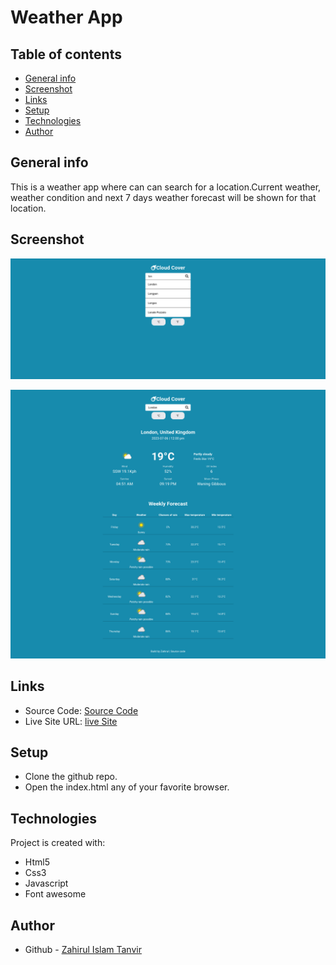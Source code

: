 # Weather App

## Table of contents

- [General info](#general-info)
- [Screenshot](#screenshot)
- [Links](#links)
- [Setup](#setup)
- [Technologies](#technologies)
- [Author](#author)

## General info

This is a weather app where can can search for a location.Current weather,
weather condition and next 7 days weather forecast will be shown for that location.

## Screenshot

![](./image/screenshot/autoSuggestion-min.png)

![](./image/screenshot/weatherReport-min.png)

## Links

- Source Code: [Source Code](https://github.com/ZTanvir/weather-app)
- Live Site URL: [live Site](https://ztanvir.github.io/weather-app/)

## Setup

- Clone the github repo.
- Open the index.html any of your favorite browser.

## Technologies

Project is created with:

- Html5
- Css3
- Javascript
- Font awesome

## Author

- Github - [Zahirul Islam Tanvir](https://github.com/ZTanvir)
